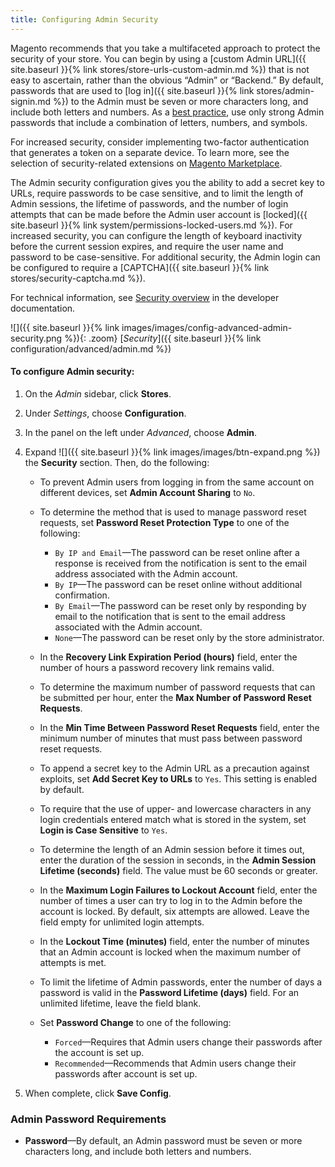 ```yaml
---
title: Configuring Admin Security
---
```


Magento recommends that you take a multifaceted approach to protect the security of your store. You can begin by using a [custom Admin URL]({{ site.baseurl }}{% link stores/store-urls-custom-admin.md %}) that is not easy to ascertain, rather than the obvious “Admin” or “Backend.” By default, passwords that are used to [log in]({{ site.baseurl }}{% link stores/admin-signin.md %}) to the Admin must be seven or more characters long, and include both letters and numbers. As a [best practice][1], use only strong Admin passwords that include a combination of letters, numbers, and symbols.

For increased security, consider implementing two-factor authentication that generates a token on a separate device. To learn more, see the selection of security-related extensions on [Magento Marketplace][2].

The Admin security configuration gives you the ability to add a secret key to URLs, require passwords to be case sensitive, and to limit the length of Admin sessions, the lifetime of passwords, and the number of login attempts that can be made before the Admin user account is [locked]({{ site.baseurl }}{% link system/permissions-locked-users.md %}). For increased security, you can configure the length of keyboard inactivity before the current session expires, and require the user name and password to be case-sensitive. For additional security, the Admin login can be configured to require a [CAPTCHA]({{ site.baseurl }}{% link stores/security-captcha.md %}).

For technical information, see [Security overview][3] in the developer documentation.

![]({{ site.baseurl }}{% link images/images/config-advanced-admin-security.png %}){: .zoom}
[*Security*]({{ site.baseurl }}{% link configuration/advanced/admin.md %})

#### To configure Admin security:

1.  On the _Admin_ sidebar, click **Stores**.

1.  Under _Settings_, choose **Configuration**.

1.  In the panel on the left under _Advanced_, choose **Admin**.

1.  Expand ![]({{ site.baseurl }}{% link images/images/btn-expand.png %}) the **Security** section. Then, do the following:

    -   To prevent Admin users from logging in from the same account on different devices, set **Admin Account Sharing** to `No`.

    -   To determine the method that is used to manage password reset requests, set **Password Reset Protection Type** to one of the following:

        *  `By IP and Email`—The password can be reset online after a response is received from the notification is sent to the email address associated with the Admin account.
        *  `By IP`—The password can be reset online without additional confirmation.
        *  `By Email`—The password can be reset only by responding by email to the notification that is sent to the email address associated with the Admin account.
        *  `None`—The password can be reset only by the store administrator.

    -   In the **Recovery Link Expiration Period (hours)** field, enter the number of hours a password recovery link remains valid.

    -   To determine the maximum number of password requests that can be submitted per hour, enter the **Max Number of Password Reset Requests**.

    -   In the **Min Time Between Password Reset Requests** field, enter the minimum number of minutes that must pass between password reset requests.

    -   To append a secret key to the Admin URL as a precaution against exploits, set **Add Secret Key to URLs** to `Yes`. This setting is enabled by default.

    -   To require that the use of upper- and lowercase characters in any login credentials entered match what is stored in the system, set **Login is Case Sensitive** to `Yes`.

    -   To determine the length of an Admin session before it times out, enter the duration of the session in seconds, in the **Admin Session Lifetime (seconds)** field. The value must be 60 seconds or greater.

    -   In the **Maximum Login Failures to Lockout Account** field, enter the number of times a user can try to log in to the Admin before the account is locked. By default, six attempts are allowed. Leave the field empty for unlimited login attempts.

    -   In the **Lockout Time (minutes)** field, enter the number of minutes that an Admin account is locked when the maximum number of attempts is met.

    -   To limit the lifetime of Admin passwords, enter the number of days a password is valid in the **Password Lifetime (days)** field. For an unlimited lifetime, leave the field blank.

    -   Set **Password Change** to one of the following:

        *  `Forced`—Requires that Admin users change their passwords after the account is set up.
        *  `Recommended`—Recommends that Admin users change their passwords after account is set up.

1.  When complete, click **Save Config**.

### Admin Password Requirements

-   **Password**—By default, an Admin password must be seven or more characters long, and include both letters and numbers.

[1]: https://magento.com/security/best-practices/security-best-practices
[2]: https://marketplace.magento.com/catalogsearch/result?cat=8&amp;q=security
[3]: http://devdocs.magento.com/guides/v2.3/architecture/security_intro.html
